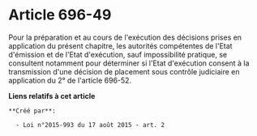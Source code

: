 # Article 696-49

Pour la préparation et au cours de l'exécution des décisions prises en application du présent chapitre, les autorités
compétentes de l'Etat d'émission et de l'Etat d'exécution, sauf impossibilité pratique, se consultent notamment pour
déterminer si l'Etat d'exécution consent à la transmission d'une décision de placement sous contrôle judiciaire en
application du 2° de l'article 696-52.

**Liens relatifs à cet article**

	**Créé par**:

	  - Loi n°2015-993 du 17 août 2015 - art. 2
